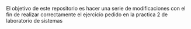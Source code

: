 El objetivo de este repositorio es
 hacer una serie de modificaciones 
con el fin de realizar correctamente 
el ejercicio pedido en la practica 2 
de laboratorio de sistemas
